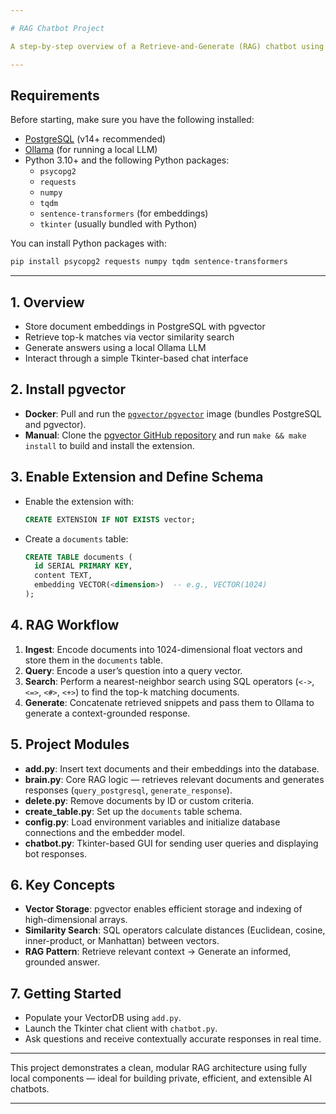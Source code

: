 ```yaml
---

# RAG Chatbot Project

A step-by-step overview of a Retrieve-and-Generate (RAG) chatbot using PostgreSQL + pgvector, Ollama LLM, and a Tkinter GUI.

---
```


## Requirements
Before starting, make sure you have the following installed:

- [PostgreSQL](https://www.enterprisedb.com/downloads/postgres-postgresql-downloads) (v14+ recommended)  
- [Ollama](https://ollama.com/) (for running a local LLM)  
- Python 3.10+ and the following Python packages:
  - `psycopg2`
  - `requests`
  - `numpy`
  - `tqdm`
  - `sentence-transformers` (for embeddings)
  - `tkinter` (usually bundled with Python)

You can install Python packages with:
```bash
pip install psycopg2 requests numpy tqdm sentence-transformers
```

---

## 1. Overview
- Store document embeddings in PostgreSQL with pgvector  
- Retrieve top-k matches via vector similarity search  
- Generate answers using a local Ollama LLM  
- Interact through a simple Tkinter-based chat interface  

## 2. Install pgvector
- **Docker**: Pull and run the [`pgvector/pgvector`](https://hub.docker.com/r/pgvector/pgvector/tags) image (bundles PostgreSQL and pgvector).  
- **Manual**: Clone the [pgvector GitHub repository](https://github.com/pgvector/pgvector) and run `make && make install` to build and install the extension.  

## 3. Enable Extension and Define Schema
- Enable the extension with:  
  ```sql
  CREATE EXTENSION IF NOT EXISTS vector;
  ```
- Create a `documents` table:  
  ```sql
  CREATE TABLE documents (
    id SERIAL PRIMARY KEY,
    content TEXT,
    embedding VECTOR(<dimension>)  -- e.g., VECTOR(1024)
  );
  ```

## 4. RAG Workflow
1. **Ingest**: Encode documents into 1024-dimensional float vectors and store them in the `documents` table.  
2. **Query**: Encode a user’s question into a query vector.  
3. **Search**: Perform a nearest-neighbor search using SQL operators (`<->`, `<=>`, `<#>`, `<+>`) to find the top-k matching documents.  
4. **Generate**: Concatenate retrieved snippets and pass them to Ollama to generate a context-grounded response.

## 5. Project Modules
- **add.py**: Insert text documents and their embeddings into the database.  
- **brain.py**: Core RAG logic — retrieves relevant documents and generates responses (`query_postgresql`, `generate_response`).  
- **delete.py**: Remove documents by ID or custom criteria.  
- **create_table.py**: Set up the `documents` table schema.  
- **config.py**: Load environment variables and initialize database connections and the embedder model.  
- **chatbot.py**: Tkinter-based GUI for sending user queries and displaying bot responses.

## 6. Key Concepts
- **Vector Storage**: pgvector enables efficient storage and indexing of high-dimensional arrays.  
- **Similarity Search**: SQL operators calculate distances (Euclidean, cosine, inner-product, or Manhattan) between vectors.  
- **RAG Pattern**: Retrieve relevant context → Generate an informed, grounded answer.

## 7. Getting Started
- Populate your VectorDB using `add.py`.  
- Launch the Tkinter chat client with `chatbot.py`.  
- Ask questions and receive contextually accurate responses in real time.

---

This project demonstrates a clean, modular RAG architecture using fully local components — ideal for building private, efficient, and extensible AI chatbots.

---
